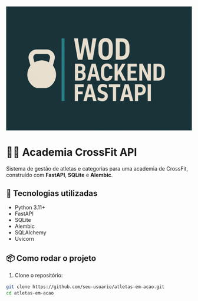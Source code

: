 <p align="center">
  <img src="banner.png" alt="WOD Backend FastAPI Banner" />
</p>

# 🏋️‍♀️ Academia CrossFit API

Sistema de gestão de atletas e categorias para uma academia de CrossFit, construído com **FastAPI**, **SQLite** e **Alembic**.

## 🚀 Tecnologias utilizadas

- Python 3.11+
- FastAPI
- SQLite
- Alembic
- SQLAlchemy
- Uvicorn

## 📦 Como rodar o projeto

1. Clone o repositório:

```bash
git clone https://github.com/seu-usuario/atletas-em-acao.git
cd atletas-em-acao
